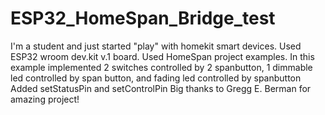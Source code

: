# ESP32_HomeSpan_Bridge_test
I'm a student and just started "play" with homekit smart devices. 
Used ESP32 wroom dev.kit v.1 board.
Used HomeSpan project examples.
In this example implemented 2 switches controlled by 2 spanbutton, 1 dimmable led controlled by span button, 
and fading led controlled by spanbutton
Added setStatusPin and setControlPin
Big thanks to Gregg E. Berman for amazing project!
